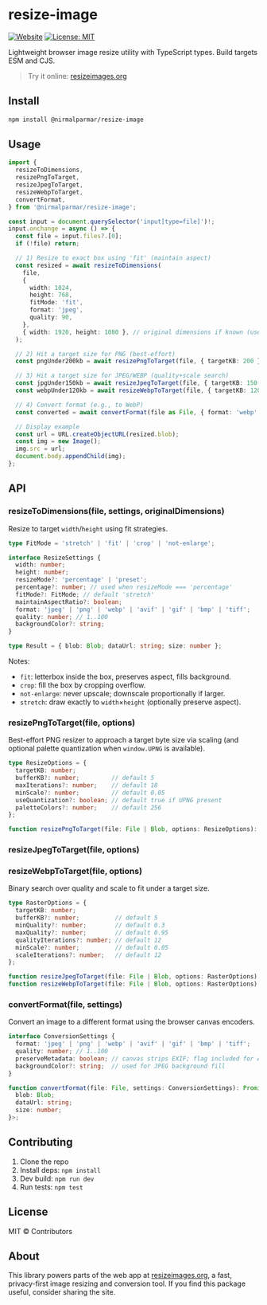 # resize-image

[![Website](https://img.shields.io/badge/Try%20it-online-blue)](https://resizeimages.org)
[![License: MIT](https://img.shields.io/badge/License-MIT-yellow.svg)](LICENSE)

Lightweight browser image resize utility with TypeScript types. Build targets ESM and CJS.

> Try it online: [resizeimages.org](https://resizeimages.org)

## Install

```bash
npm install @nirmalparmar/resize-image
```

## Usage

```ts
import {
  resizeToDimensions,
  resizePngToTarget,
  resizeJpegToTarget,
  resizeWebpToTarget,
  convertFormat,
} from '@nirmalparmar/resize-image';

const input = document.querySelector('input[type=file]')!;
input.onchange = async () => {
  const file = input.files?.[0];
  if (!file) return;

  // 1) Resize to exact box using 'fit' (maintain aspect)
  const resized = await resizeToDimensions(
    file,
    {
      width: 1024,
      height: 768,
      fitMode: 'fit',
      format: 'jpeg',
      quality: 90,
    },
    { width: 1920, height: 1080 }, // original dimensions if known (used with percentage mode)
  );

  // 2) Hit a target size for PNG (best-effort)
  const pngUnder200kb = await resizePngToTarget(file, { targetKB: 200 });

  // 3) Hit a target size for JPEG/WEBP (quality+scale search)
  const jpgUnder150kb = await resizeJpegToTarget(file, { targetKB: 150 });
  const webpUnder120kb = await resizeWebpToTarget(file, { targetKB: 120 });

  // 4) Convert format (e.g., to WebP)
  const converted = await convertFormat(file as File, { format: 'webp', quality: 85, preserveMetadata: false });

  // Display example
  const url = URL.createObjectURL(resized.blob);
  const img = new Image();
  img.src = url;
  document.body.appendChild(img);
};
```

## API

### resizeToDimensions(file, settings, originalDimensions)
Resize to target `width`/`height` using fit strategies.

```ts
type FitMode = 'stretch' | 'fit' | 'crop' | 'not-enlarge';

interface ResizeSettings {
  width: number;
  height: number;
  resizeMode?: 'percentage' | 'preset';
  percentage?: number; // used when resizeMode === 'percentage'
  fitMode?: FitMode; // default 'stretch'
  maintainAspectRatio?: boolean;
  format: 'jpeg' | 'png' | 'webp' | 'avif' | 'gif' | 'bmp' | 'tiff';
  quality: number; // 1..100
  backgroundColor?: string;
}

type Result = { blob: Blob; dataUrl: string; size: number };
```

Notes:
- `fit`: letterbox inside the box, preserves aspect, fills background.
- `crop`: fill the box by cropping overflow.
- `not-enlarge`: never upscale; downscale proportionally if larger.
- `stretch`: draw exactly to `width`×`height` (optionally preserve aspect).

### resizePngToTarget(file, options)
Best-effort PNG resizer to approach a target byte size via scaling (and optional palette quantization when `window.UPNG` is available).

```ts
type ResizeOptions = {
  targetKB: number;
  bufferKB?: number;         // default 5
  maxIterations?: number;    // default 18
  minScale?: number;         // default 0.05
  useQuantization?: boolean; // default true if UPNG present
  paletteColors?: number;    // default 256
};

function resizePngToTarget(file: File | Blob, options: ResizeOptions): Promise<Blob>;
```

### resizeJpegToTarget(file, options)
### resizeWebpToTarget(file, options)
Binary search over quality and scale to fit under a target size.

```ts
type RasterOptions = {
  targetKB: number;
  bufferKB?: number;          // default 5
  minQuality?: number;        // default 0.3
  maxQuality?: number;        // default 0.95
  qualityIterations?: number; // default 12
  minScale?: number;          // default 0.05
  scaleIterations?: number;   // default 12
};

function resizeJpegToTarget(file: File | Blob, options: RasterOptions): Promise<Blob>;
function resizeWebpToTarget(file: File | Blob, options: RasterOptions): Promise<Blob>;
```

### convertFormat(file, settings)
Convert an image to a different format using the browser canvas encoders.

```ts
interface ConversionSettings {
  format: 'jpeg' | 'png' | 'webp' | 'avif' | 'gif' | 'bmp' | 'tiff';
  quality: number; // 1..100
  preserveMetadata: boolean; // canvas strips EXIF; flag included for API symmetry
  backgroundColor?: string;  // used for JPEG background fill
}

function convertFormat(file: File, settings: ConversionSettings): Promise<{
  blob: Blob;
  dataUrl: string;
  size: number;
}>;
```

## Contributing

1. Clone the repo
2. Install deps: `npm install`
3. Dev build: `npm run dev`
4. Run tests: `npm test`

## License

MIT © Contributors

## About

This library powers parts of the web app at [resizeimages.org](https://resizeimages.org), a fast, privacy-first image resizing and conversion tool. If you find this package useful, consider sharing the site.
